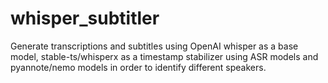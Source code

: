 # whisper_subtitler
Generate transcriptions and subtitles using OpenAI whisper as a base model, stable-ts/whisperx as a timestamp stabilizer using ASR models and pyannote/nemo models in order to identify different speakers.
